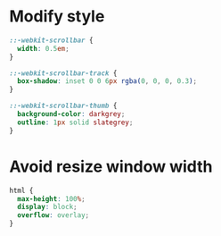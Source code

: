 # Modify style

```css
::-webkit-scrollbar {
  width: 0.5em;
}

::-webkit-scrollbar-track {
  box-shadow: inset 0 0 6px rgba(0, 0, 0, 0.3);
}

::-webkit-scrollbar-thumb {
  background-color: darkgrey;
  outline: 1px solid slategrey;
}
```

# Avoid resize window width

```css
html {
  max-height: 100%;
  display: block;
  overflow: overlay;
}
```
